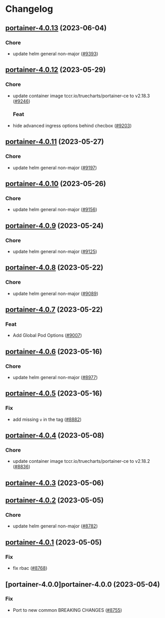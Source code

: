 # Changelog



## [portainer-4.0.13](https://github.com/truecharts/charts/compare/portainer-4.0.12...portainer-4.0.13) (2023-06-04)

### Chore

- update helm general non-major ([#9393](https://github.com/truecharts/charts/issues/9393))
  
  


## [portainer-4.0.12](https://github.com/truecharts/charts/compare/portainer-4.0.11...portainer-4.0.12) (2023-05-29)

### Chore

- update container image tccr.io/truecharts/portainer-ce to v2.18.3 ([#9246](https://github.com/truecharts/charts/issues/9246))
  
  ### Feat

- hide advanced ingress options behind checbox ([#9203](https://github.com/truecharts/charts/issues/9203))
  
  


## [portainer-4.0.11](https://github.com/truecharts/charts/compare/portainer-4.0.10...portainer-4.0.11) (2023-05-27)

### Chore

- update helm general non-major ([#9197](https://github.com/truecharts/charts/issues/9197))
  
  


## [portainer-4.0.10](https://github.com/truecharts/charts/compare/portainer-4.0.9...portainer-4.0.10) (2023-05-26)

### Chore

- update helm general non-major ([#9156](https://github.com/truecharts/charts/issues/9156))
  
  


## [portainer-4.0.9](https://github.com/truecharts/charts/compare/portainer-4.0.8...portainer-4.0.9) (2023-05-24)

### Chore

- update helm general non-major ([#9125](https://github.com/truecharts/charts/issues/9125))
  
  


## [portainer-4.0.8](https://github.com/truecharts/charts/compare/portainer-4.0.7...portainer-4.0.8) (2023-05-22)

### Chore

- update helm general non-major ([#9089](https://github.com/truecharts/charts/issues/9089))
  
  


## [portainer-4.0.7](https://github.com/truecharts/charts/compare/portainer-4.0.6...portainer-4.0.7) (2023-05-22)

### Feat

- Add Global Pod Options ([#9007](https://github.com/truecharts/charts/issues/9007))
  
  


## [portainer-4.0.6](https://github.com/truecharts/charts/compare/portainer-4.0.5...portainer-4.0.6) (2023-05-16)

### Chore

- update helm general non-major ([#8977](https://github.com/truecharts/charts/issues/8977))
  
  


## [portainer-4.0.5](https://github.com/truecharts/charts/compare/portainer-4.0.4...portainer-4.0.5) (2023-05-16)

### Fix

- add missing `v` in the tag ([#8882](https://github.com/truecharts/charts/issues/8882))
  
  


## [portainer-4.0.4](https://github.com/truecharts/charts/compare/portainer-4.0.3...portainer-4.0.4) (2023-05-08)

### Chore

- update container image tccr.io/truecharts/portainer-ce to v2.18.2 ([#8836](https://github.com/truecharts/charts/issues/8836))
  
  


## [portainer-4.0.3](https://github.com/truecharts/charts/compare/portainer-4.0.2...portainer-4.0.3) (2023-05-06)




## [portainer-4.0.2](https://github.com/truecharts/charts/compare/portainer-4.0.1...portainer-4.0.2) (2023-05-05)

### Chore

- update helm general non-major ([#8782](https://github.com/truecharts/charts/issues/8782))
  
  


## [portainer-4.0.1](https://github.com/truecharts/charts/compare/portainer-4.0.0...portainer-4.0.1) (2023-05-05)

### Fix

- fix rbac ([#8768](https://github.com/truecharts/charts/issues/8768))
  
  


## [portainer-4.0.0]portainer-4.0.0 (2023-05-04)

### Fix

- Port to new common BREAKING CHANGES ([#8755](https://github.com/truecharts/charts/issues/8755))
  
  